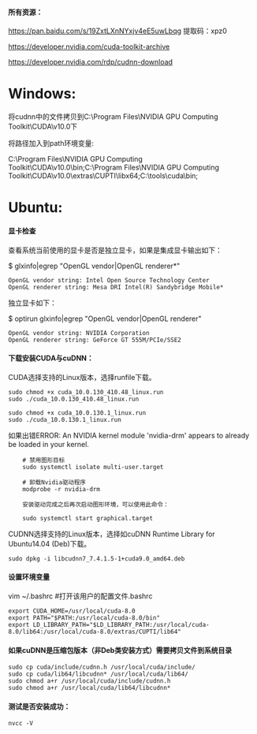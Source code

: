 #### 所有资源：

https://pan.baidu.com/s/19ZxtLXnNYxjv4eE5uwLbqg    提取码：xpz0

https://developer.nvidia.com/cuda-toolkit-archive

https://developer.nvidia.com/rdp/cudnn-download

# Windows:

将cudnn中的文件拷贝到C:\Program Files\NVIDIA GPU Computing Toolkit\CUDA\v10.0下

将路径加入到path环境变量:

C:\Program Files\NVIDIA GPU Computing Toolkit\CUDA\v10.0\bin;C:\Program Files\NVIDIA GPU Computing Toolkit\CUDA\v10.0\extras\CUPTI\libx64;C:\tools\cuda\bin;

# Ubuntu:

#### 显卡检查

查看系统当前使用的显卡是否是独立显卡，如果是集成显卡输出如下：

$ glxinfo|egrep "OpenGL vendor|OpenGL renderer*"

    OpenGL vendor string: Intel Open Source Technology Center
    OpenGL renderer string: Mesa DRI Intel(R) Sandybridge Mobile*
  
独立显卡如下：

$ optirun glxinfo|egrep "OpenGL vendor|OpenGL renderer"

    OpenGL vendor string: NVIDIA Corporation
    OpenGL renderer string: GeForce GT 555M/PCIe/SSE2

#### 下载安装CUDA与cuDNN：

CUDA选择支持的Linux版本，选择runfile下载。

    sudo chmod +x cuda_10.0.130_410.48_linux.run 
    sudo ./cuda_10.0.130_410.48_linux.run
 
    sudo chmod +x cuda_10.0.130.1_linux.run 
    sudo ./cuda_10.0.130.1_linux.run


如果出错ERROR: An NVIDIA kernel module 'nvidia-drm' appears to already be loaded in your kernel.
       
        # 禁用图形目标
        sudo systemctl isolate multi-user.target

        # 卸载Nvidia驱动程序
        modprobe -r nvidia-drm

        安装驱动完成之后再次启动图形环境，可以使用此命令：

        sudo systemctl start graphical.target


CUDNN选择支持的Linux版本，选择如cuDNN Runtime Library for Ubuntu14.04 (Deb)下载。
    
    sudo dpkg -i libcudnn7_7.4.1.5-1+cuda9.0_amd64.deb 

#### 设置环境变量

vim ~/.bashrc   #打开该用户的配置文件.bashrc

    export CUDA_HOME=/usr/local/cuda-8.0
    export PATH="$PATH:/usr/local/cuda-8.0/bin"
    export LD_LIBRARY_PATH="$LD_LIBRARY_PATH:/usr/local/cuda-8.0/lib64:/usr/local/cuda-8.0/extras/CUPTI/lib64"

#### 如果cuDNN是压缩包版本（非Deb类安装方式）需要拷贝文件到系统目录

    sudo cp cuda/include/cudnn.h /usr/local/cuda/include/
    sudo cp cuda/lib64/libcudnn* /usr/local/cuda/lib64/
    sudo chmod a+r /usr/local/cuda/include/cudnn.h
    sudo chmod a+r /usr/local/cuda/lib64/libcudnn*

#### 测试是否安装成功：

    nvcc -V


